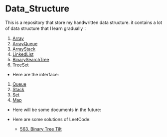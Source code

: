 # Data_Structure
This is a repository that store my handwritten data structure.
it contains a lot of data structure that I learn gradually：
1. [Array](https://github.com/MrZLeo/Data_Structure/blob/master/code/Array.java)
2. [ArrayQueue](https://github.com/MrZLeo/Data_Structure/blob/master/code/ArrayQueue.java)
3. [ArrayStack](https://github.com/MrZLeo/Data_Structure/blob/master/code/ArrayStack.java)
4. [LinkedList](https://github.com/MrZLeo/Data_Structure/blob/master/code/LinkedList.java)
5. [BinarySearchTree](https://github.com/MrZLeo/Data_Structure/blob/master/code/BST.java)
6. [TreeSet](https://github.com/MrZLeo/Data_Structure/blob/master/code/TreeSet.java)

* Here are the interface:
1. [Queue](https://github.com/MrZLeo/Data_Structure/blob/master/code/Queue.java)
2. [Stack](https://github.com/MrZLeo/Data_Structure/blob/master/code/Stack.java)
3. [Set](https://github.com/MrZLeo/Data_Structure/blob/master/code/Set.java)
4. [Map](https://github.com/MrZLeo/Data_Structure/blob/master/code/Map.java)

* Here will be some documents in the future:

* Here are some solutions of LeetCode:
    * [563. Binary Tree Tilt](https://github.com/MrZLeo/Data_Structure/blob/master/LeetCode/BinaryTreeTilt.java)